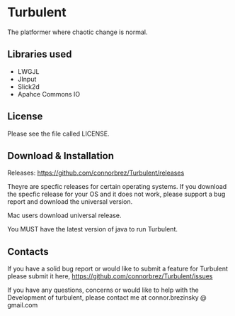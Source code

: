 Turbulent
===============
The platformer where chaotic change is normal. 

Libraries used
---------------
  - LWGJL
  - JInput
  - Slick2d
  - Apahce Commons IO

License
-------------
  Please see the file called LICENSE.

Download & Installation
------------------------
  Releases: https://github.com/connorbrez/Turbulent/releases
  
  Theyre are specfic releases for certain operating systems. If you download the specfic release for your OS and it does not work, please support a bug report and download the universal version. 
  
  Mac users download universal release.
  
  You MUST have the latest version of java to run Turbulent.

Contacts
-----------
  If you have a solid bug report or would like to submit a feature for Turbulent please submit it here, https://github.com/connorbrez/Turbulent/issues 
  
  If you have any questions, concerns or would like to help with the Development of turbulent, please contact me at connor.brezinsky @ gmail.com
  
  
